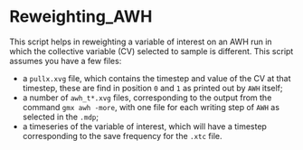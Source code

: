 # Reweighting_AWH
This script helps in reweighting a variable of interest on an AWH run in which the collective variable (CV) selected to sample is different.
This script assumes you have a few files:

- a `pullx.xvg` file, which contains the timestep and value of the CV at that timestep, these are find in position `0` and `1` as printed out by `AWH` itself;
- a number of `awh_t*.xvg` files, corresponding to the output from the command `gmx awh -more`, with one file for each writing step of `AWH` as selected in the `.mdp`;
- a timeseries of the variable of interest, which will have a timestep corresponding to the save frequency for the `.xtc` file.
